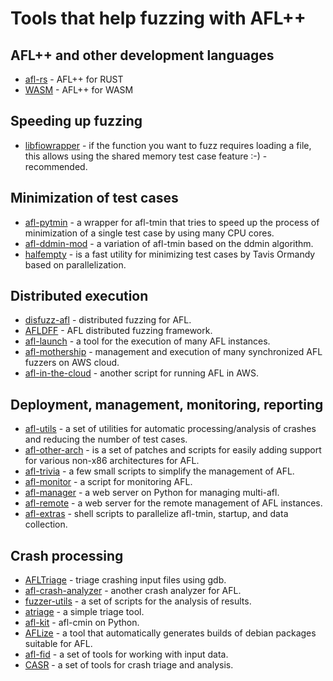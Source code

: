 # Tools that help fuzzing with AFL++

## AFL++ and other development languages

* [afl-rs](https://github.com/rust-fuzz/afl.rs) - AFL++ for RUST
* [WASM](https://github.com/fgsect/WAFL) - AFL++ for WASM

## Speeding up fuzzing

* [libfiowrapper](https://github.com/marekzmyslowski/libfiowrapper) - if the
  function you want to fuzz requires loading a file, this allows using the
  shared memory test case feature :-) - recommended.

## Minimization of test cases

* [afl-pytmin](https://github.com/ilsani/afl-pytmin) - a wrapper for afl-tmin
  that tries to speed up the process of minimization of a single test case by
  using many CPU cores.
* [afl-ddmin-mod](https://github.com/MarkusTeufelberger/afl-ddmin-mod) - a
  variation of afl-tmin based on the ddmin algorithm.
* [halfempty](https://github.com/googleprojectzero/halfempty) -  is a fast
  utility for minimizing test cases by Tavis Ormandy based on parallelization.

## Distributed execution

* [disfuzz-afl](https://github.com/MartijnB/disfuzz-afl) - distributed fuzzing
  for AFL.
* [AFLDFF](https://github.com/quantumvm/AFLDFF) - AFL distributed fuzzing
  framework.
* [afl-launch](https://github.com/bnagy/afl-launch) - a tool for the execution
  of many AFL instances.
* [afl-mothership](https://github.com/afl-mothership/afl-mothership) -
  management and execution of many synchronized AFL fuzzers on AWS cloud.
* [afl-in-the-cloud](https://github.com/abhisek/afl-in-the-cloud) - another
  script for running AFL in AWS.

## Deployment, management, monitoring, reporting

* [afl-utils](https://gitlab.com/rc0r/afl-utils) - a set of utilities for
  automatic processing/analysis of crashes and reducing the number of test
  cases.
* [afl-other-arch](https://github.com/shellphish/afl-other-arch) - is a set of
  patches and scripts for easily adding support for various non-x86
  architectures for AFL.
* [afl-trivia](https://github.com/bnagy/afl-trivia) - a few small scripts to
  simplify the management of AFL.
* [afl-monitor](https://github.com/reflare/afl-monitor) - a script for
  monitoring AFL.
* [afl-manager](https://github.com/zx1340/afl-manager) - a web server on Python
  for managing multi-afl.
* [afl-remote](https://github.com/block8437/afl-remote) - a web server for the
  remote management of AFL instances.
* [afl-extras](https://github.com/fekir/afl-extras) - shell scripts to
  parallelize afl-tmin, startup, and data collection.

## Crash processing

* [AFLTriage](https://github.com/quic/AFLTriage) -
  triage crashing input files using gdb.
* [afl-crash-analyzer](https://github.com/floyd-fuh/afl-crash-analyzer) -
  another crash analyzer for AFL.
* [fuzzer-utils](https://github.com/ThePatrickStar/fuzzer-utils) - a set of
  scripts for the analysis of results.
* [atriage](https://github.com/Ayrx/atriage) - a simple triage tool.
* [afl-kit](https://github.com/kcwu/afl-kit) - afl-cmin on Python.
* [AFLize](https://github.com/d33tah/aflize) - a tool that automatically
  generates builds of debian packages suitable for AFL.
* [afl-fid](https://github.com/FoRTE-Research/afl-fid) - a set of tools for
  working with input data.
* [CASR](https://github.com/ispras/casr) - a set of tools for crash triage and
  analysis.
